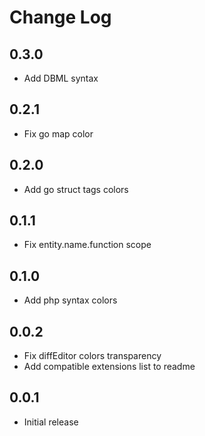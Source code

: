 # Change Log

## 0.3.0

- Add DBML syntax

## 0.2.1

- Fix go map color

## 0.2.0

- Add go struct tags colors

## 0.1.1

- Fix entity.name.function scope

## 0.1.0

- Add php syntax colors

## 0.0.2

- Fix diffEditor colors transparency
- Add compatible extensions list to readme

## 0.0.1

- Initial release
